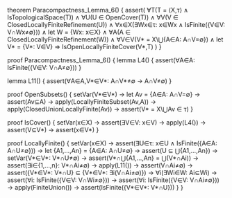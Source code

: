 theorem Paracompactness_Lemma_6() {
  assert(
    ∀T(T = ⟨X,τ⟩ ∧ IsTopologicalSpace(T)) ∧
    ∀U(U ∈ OpenCover(T)) ∧
    ∀V(V ∈ ClosedLocallyFiniteRefinement(U)) ∧
    ∀x∈X(∃Wx∈τ: x∈Wx ∧ IsFinite({V∈V: V∩Wx≠∅})) ∧
    let W = {Wx: x∈X} ∧
    ∀A(A ∈ ClosedLocallyFiniteRefinement(W)) ∧
    ∀V∈V(V* = X\⋃{A∈A: A∩V=∅}) ∧
    let V* = {V*: V∈V}
    ⇒
    IsOpenLocallyFiniteCover(V*,T)
  )
}

proof Paracompactness_Lemma_6() {
  lemma L4() {
    assert(∀A∈A: IsFinite({V∈V: V∩A≠∅}))
  }

  lemma L11() {
    assert(∀A∈A,V*∈V*: A∩V*≠∅ → A∩V≠∅)
  }

  proof OpenSubsets() {
    setVar(V*∈V*) →
    let Av = {A∈A: A∩V=∅} →
    assert(Av⊆A) →
    apply(LocallyFiniteSubset(Av,A)) →
    apply(ClosedUnionLocallyFinite(Av)) →
    assert(V* = X\⋃Av ∈ τ)
  }

  proof IsCover() {
    setVar(x∈X) →
    assert(∃V∈V: x∈V) →
    apply(L4()) →
    assert(V⊆V*) →
    assert(x∈V*)
  }

  proof LocallyFinite() {
    setVar(x∈X) →
    assert(∃U∈τ: x∈U ∧ IsFinite({A∈A: A∩U≠∅})) →
    let {A1,...,An} = {A∈A: A∩U≠∅} →
    assert(U ⊆ ⋃{A1,...,An}) →
    setVar(V*∈V*: V*∩U≠∅) →
    assert(V*∩⋃{A1,...,An} = ⋃(V*∩Ai)) →
    assert(∃i∈{1,...,n}: V*∩Ai≠∅) →
    apply(L11()) →
    assert(V∩Ai≠∅) →
    assert({V*∈V*: V*∩U} ⊆ {V*∈V*: ∃i(V∩Ai≠∅)}) →
    ∀i(∃Wi∈W: Ai⊆Wi) →
    assert(∀i: IsFinite({V∈V: V∩Wi≠∅})) →
    assert(∀i: IsFinite({V∈V: V∩Ai≠∅})) →
    apply(FiniteUnion()) →
    assert(IsFinite({V*∈V*: V*∩U}))
  }
}